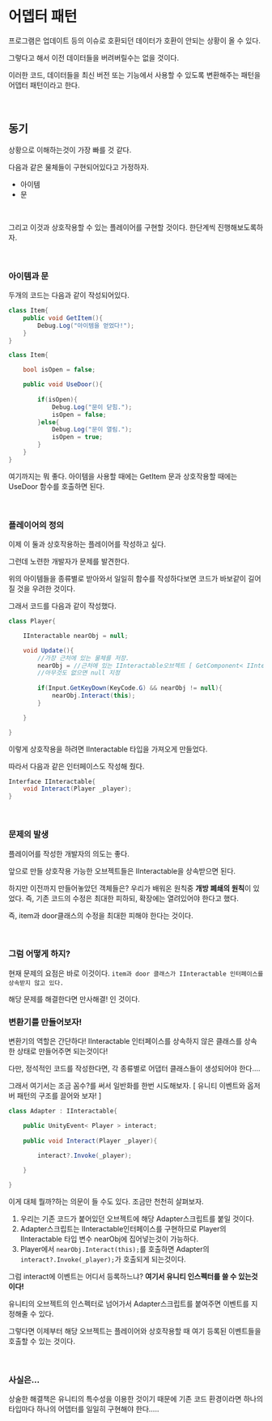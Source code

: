 # 어뎁터 패턴

프로그램은 업데이트 등의 이슈로 호환되던 데이터가 호환이 안되는 상황이 올 수 있다.

그렇다고 해서 이전 데이터들을 버려버릴수는 없을 것이다.

이러한 코드, 데이터들을 최신 버전 또는 기능에서 사용할 수 있도록 변환해주는 패턴을 어뎁터 패턴이라고 한다.

<br>

## 동기

상황으로 이해하는것이 가장 빠를 것 같다.

다음과 같은 물체들이 구현되어있다고 가정하자.

- 아이템
- 문

<br>

그리고 이것과 상호작용할 수 있는 플레이어를 구현할 것이다.
한단계씩 진행해보도록하자.

<br>

### 아이템과 문

두개의 코드는 다음과 같이 작성되어있다.

```cs
class Item{
    public void GetItem(){
        Debug.Log("아이템을 얻었다!");
    }
}
```
```cs
class Item{

    bool isOpen = false;

    public void UseDoor(){
    
        if(isOpen){
            Debug.Log("문이 닫힘.");
            isOpen = false;
        }else{
            Debug.Log("문이 열림.");
            isOpen = true;
        }
    }
}
```

여기까지는 뭐 좋다.
아이템을 사용할 때에는 GetItem
문과 상호작용할 때에는 UseDoor
함수를 호출하면 된다.

<br>

### 플레이어의 정의

이제 이 둘과 상호작용하는 플레이어를 작성하고 싶다.

그런데 노련한 개발자가 문제를 발견한다.

위의 아이템들을 종류별로 받아와서 일일히 함수를 작성하다보면 코드가 바보같이 길어질 것을 우려한 것이다.

그래서 코드를 다음과 같이 작성했다.

```cs
class Player{

    IInteractable nearObj = null;

    void Update(){
        //가장 근처에 있는 물체를 저장.
        nearObj = //근처에 있는 IInteractable오브젝트 [ GetComponent< IInteractable >()을 이용 ]
        //아무것도 없으면 null 지정
        
        if(Input.GetKeyDown(KeyCode.G) && nearObj != null){
            nearObj.Interact(this);
        }

    }

}
```

이렇게 상호작용을 하려면 IInteractable 타입을 가져오게 만들었다.

따라서 다음과 같은 인터페이스도 작성해 줬다.

```cs
Interface IInteractable{
    void Interact(Player _player);
}
```

<br>

### 문제의 발생

플레이어를 작성한 개발자의 의도는 좋다.

앞으로 만들 상호작용 가능한 오브젝트들은 IInteractable을 상속받으면 된다.

하지만 이전까지 만들어놓았던 객체들은? 
우리가 배워온 원칙중 **개방 폐쇄의 원칙**이 있었다.
즉, 기존 코드의 수정은 최대한 피하되, 확장에는 열려있어야 한다고 했다.

즉, item과 door클래스의 수정을 최대한 피해야 한다는 것이다.

<br>

### 그럼 어떻게 하지?

현재 문제의 요점은 바로 이것이다.
`item과 door 클래스가 IInteractable 인터페이스를 상속받지 않고 있다.`

해당 문제를 해결한다면 만사해결! 인 것이다.
<br>

### 변환기를 만들어보자!

변환기의 역할은 간단하다!
IInteractable 인터페이스를 상속하지 않은 클래스를 상속한 상태로 만들어주면 되는것이다!

다만, 정석적인 코드를 작성한다면, 각 종류별로 어댑터 클래스들이 생성되어야 한다....

그래서 여기서는 조금 꼼수?를 써서 일반화를 한번 시도해보자. [ 유니티 이벤트와 옵저버 패턴의 구조를 끌어와 보자! ]

```cs
class Adapter : IInteractable{

    public UnityEvent< Player > interact;
    
    public void Interact(Player _player){
    
        interact?.Invoke(_player);

    }

}
```

이게 대체 뭘까?하는 의문이 들 수도 있다.
조금만 천천히 살펴보자.

1. 우리는 기존 코드가 붙어있던 오브젝트에 해당 Adapter스크립트를 붙일 것이다.
2. Adapter스크립트는 IInteractable인터페이스를 구현하므로 Player의 IInteractable 타입 변수 nearObj에 집어넣는것이 가능하다.
3.  Player에서 `nearObj.Interact(this);`를 호출하면 Adapter의 `interact?.Invoke(_player);`가 호출되게 되는것이다.

그럼 interact에 이벤트는 어디서 등록하느냐?
**여기서 유니티 인스펙터를 쓸 수 있는것이다!**

유니티의 오브젝트의 인스펙터로 넘어가서 Adapter스크립트를 붙여주면 이벤트를 지정해줄 수 있다.

그렇다면 이제부터 해당 오브젝트는 플레이어와 상호작용할 때 여기 등록된 이벤트들을 호출할 수 있는 것이다.

<br>

### 사실은...
상술한 해결책은 유니티의 특수성을 이용한 것이기 때문에 기존 코드 환경이라면 하나의 타입마다 하나의 어뎁터를 일일히 구현해야 한다.....